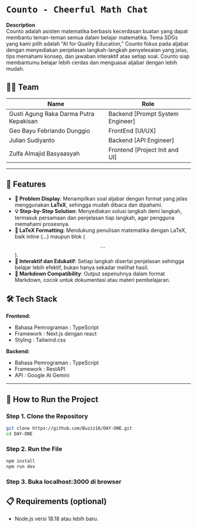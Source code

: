 
# `Counto - Cheerful Math Chat`

**Description**  
Counto adalah asisten matematika berbasis kecerdasan buatan yang dapat membantu teman-teman semua dalam belajar matematika. Tema SDGs yang kami pilih adalah “AI for Quality Education,” Counto fokus pada aljabar dengan menyediakan penjelasan langkah-langkah penyelesaian yang jelas, tips memahami konsep, dan jawaban interaktif atas setiap soal. Counto siap membantumu belajar lebih cerdas dan menguasai aljabar dengan lebih mudah.

## 🧑‍💻 Team

| **Name**                                  | **Role**                              |
|-------------------------------------------|---------------------------------------|
| Gusti Agung Raka Darma Putra Kepakisan    | Backend [Prompt System Engineer]      |
| Geo Bayu Febriando Dunggio                | FrontEnd [UI/UX]                      |
| Julian Sudiyanto                          | Backend [API Engineer]                |
| Zulfa Almajid Basyaasyah                  | Frontend [Project Init and UI]        |

---

## 🚀 Features
- **📝 Problem Display**: Menampilkan soal aljabar dengan format yang jelas menggunakan **LaTeX**, sehingga mudah dibaca dan dipahami.
- **💡 Step-by-Step Solution**: Menyediakan solusi langkah demi langkah, termasuk persamaan dan penjelasan tiap langkah, agar pengguna memahami prosesnya.
- **📐 LaTeX Formatting**: Mendukung penulisan matematika dengan LaTeX, baik inline ($...$) maupun blok ($$...$$).
- **🔄 Interaktif dan Edukatif**: Setiap langkah disertai penjelasan sehingga belajar lebih efektif, bukan hanya sekadar melihat hasil.
- **📄 Markdown Compatibility**: Output sepenuhnya dalam format Markdown, cocok untuk dokumentasi atau materi pembelajaran.

## 🛠 Tech Stack

**Frontend:**
- Bahasa Pemrograman : TypeScript
- Framework : Next.js dengan react
- Styling : Tailwind.css

**Backend:**
- Bahasa Pemrograman : TypeScript
- Framework : RestAPI
- API : Google AI Gemini

---

## 🚀 How to Run the Project

### Step 1. Clone the Repository
```bash
git clone https://github.com/Buzzz16/DAY-ONE.git
cd DAY-ONE
```

### Step 2. Run the File
```bash
npm install
npm run dev
```

### Step 3. Buka localhost:3000 di browser

## 📋 Requirements (optional)
- Node.js versi 18.18 atau lebih baru.
